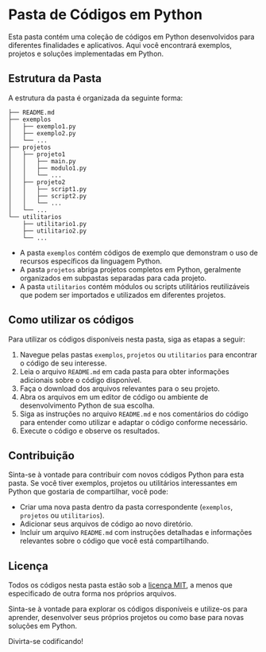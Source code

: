 # Pasta de Códigos em Python

Esta pasta contém uma coleção de códigos em Python desenvolvidos para diferentes finalidades e aplicativos. Aqui você encontrará exemplos, projetos e soluções implementadas em Python.

## Estrutura da Pasta

A estrutura da pasta é organizada da seguinte forma:

```
├── README.md
├── exemplos
│   ├── exemplo1.py
│   ├── exemplo2.py
│   └── ...
├── projetos
│   ├── projeto1
│   │   ├── main.py
│   │   ├── modulo1.py
│   │   └── ...
│   ├── projeto2
│   │   ├── script1.py
│   │   ├── script2.py
│   │   └── ...
│   └── ...
└── utilitarios
    ├── utilitario1.py
    ├── utilitario2.py
    └── ...
```

- A pasta `exemplos` contém códigos de exemplo que demonstram o uso de recursos específicos da linguagem Python.
- A pasta `projetos` abriga projetos completos em Python, geralmente organizados em subpastas separadas para cada projeto.
- A pasta `utilitarios` contém módulos ou scripts utilitários reutilizáveis que podem ser importados e utilizados em diferentes projetos.

## Como utilizar os códigos

Para utilizar os códigos disponíveis nesta pasta, siga as etapas a seguir:

1. Navegue pelas pastas `exemplos`, `projetos` ou `utilitarios` para encontrar o código de seu interesse.
2. Leia o arquivo `README.md` em cada pasta para obter informações adicionais sobre o código disponível.
3. Faça o download dos arquivos relevantes para o seu projeto.
4. Abra os arquivos em um editor de código ou ambiente de desenvolvimento Python de sua escolha.
5. Siga as instruções no arquivo `README.md` e nos comentários do código para entender como utilizar e adaptar o código conforme necessário.
6. Execute o código e observe os resultados.

## Contribuição

Sinta-se à vontade para contribuir com novos códigos Python para esta pasta. Se você tiver exemplos, projetos ou utilitários interessantes em Python que gostaria de compartilhar, você pode:

- Criar uma nova pasta dentro da pasta correspondente (`exemplos`, `projetos` ou `utilitarios`).
- Adicionar seus arquivos de código ao novo diretório.
- Incluir um arquivo `README.md` com instruções detalhadas e informações relevantes sobre o código que você está compartilhando.

## Licença

Todos os códigos nesta pasta estão sob a [licença MIT](https://opensource.org/licenses/MIT), a menos que especificado de outra forma nos próprios arquivos.

Sinta-se à vontade para explorar os códigos disponíveis e utilize-os para aprender, desenvolver seus próprios projetos ou como base para novas soluções em Python.

Divirta-se codificando!